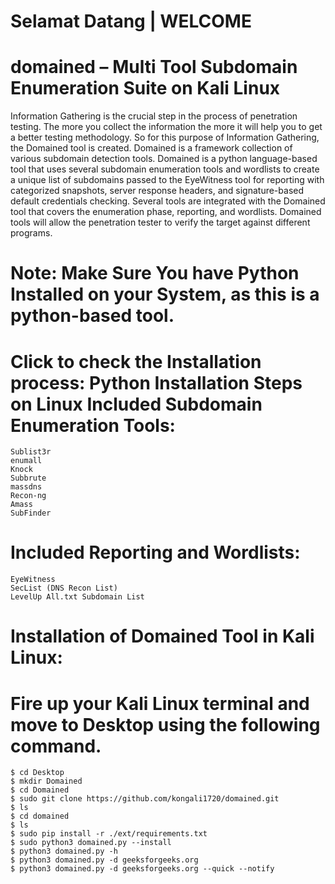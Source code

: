 # Selamat Datang | WELCOME

# domained – Multi Tool Subdomain Enumeration Suite on Kali Linux

  Information Gathering is the crucial step in the process of penetration testing. 
  The more you collect the information the more it will help you to get a better testing methodology.
  So for this purpose of Information Gathering, the Domained tool is created. Domained is a framework collection of various subdomain detection tools. Domained is a python language-based tool that uses several
  subdomain enumeration tools and wordlists to create a unique list of subdomains passed to the EyeWitness tool for reporting with categorized snapshots, server response headers, and signature-based default
  credentials checking.
  Several tools are integrated with the Domained tool that covers the enumeration phase, reporting, and wordlists. Domained tools will allow the penetration tester to verify the target against different programs.

# Note: Make Sure You have Python Installed on your System, as this is a python-based tool. 

# Click to check the Installation process: Python Installation Steps on Linux Included Subdomain Enumeration Tools:

    Sublist3r
    enumall
    Knock
    Subbrute
    massdns
    Recon-ng
    Amass
    SubFinder

# Included Reporting and Wordlists:

    EyeWitness
    SecList (DNS Recon List)
    LevelUp All.txt Subdomain List

# Installation of Domained Tool in Kali Linux:

# Fire up your Kali Linux terminal and move to Desktop using the following command.

    $ cd Desktop
    $ mkdir Domained
    $ cd Domained
    $ sudo git clone https://github.com/kongali1720/domained.git
    $ ls
    $ cd domained
    $ ls
    $ sudo pip install -r ./ext/requirements.txt
    $ sudo python3 domained.py --install
    $ python3 domained.py -h
    $ python3 domained.py -d geeksforgeeks.org
    $ python3 domained.py -d geeksforgeeks.org --quick --notify

